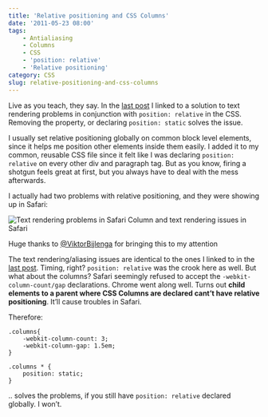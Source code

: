 ```yaml
---
title: 'Relative positioning and CSS Columns'
date: '2011-05-23 08:00'
tags:
    - Antialiasing
    - Columns
    - CSS
    - 'position: relative'
    - 'Relative positioning'
category: CSS
slug: relative-positioning-and-css-columns
---
```


Live as you teach, they say. In the [last post](http://jnbrk.se/kkstoA) I linked to a solution to text rendering problems in conjunction with `position: relative` in the CSS. Removing the property, or declaring `position: static` solves the issue.

I usually set relative positioning globally on common block level elements, since it helps me position other elements inside them easily. I added it to my common, reusable CSS file since it felt like I was declaring `position: relative` on every other div and paragraph tag. But as you know, firing a shotgun feels great at first, but you always have to deal with the mess afterwards.

I actually had two problems with relative positioning, and they were showing up in Safari:

  ![Text rendering problems in Safari](http://a.yfrog.com/img612/5716/qpqy.png) Column and text rendering issues in Safari

Huge thanks to [@ViktorBijlenga](http://twitter.com/ViktorBijlenga) for bringing this to my attention

The text rendering/aliasing issues are identical to the ones I linked to in the [last post](http://jnbrk.se/kkstoA). Timing, right? `position: relative` was the crook here as well. But what about the columns? Safari seemingly refused to accept the `-webkit-column-count/gap` declarations. Chrome went along well. Turns out **child elements to a parent where CSS Columns are declared cant’t have relative positioning**. It’ll cause troubles in Safari.

Therefore:

    .columns{
        -webkit-column-count: 3;
        -webkit-column-gap: 1.5em;
    }
    
    .columns * {
        position: static;
    }

.. solves the problems, if you still have `position: relative` declared globally. I won’t.
